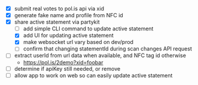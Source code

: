 - [x] submit real votes to pol.is api via xid
- [x] generate fake name and profile from NFC id
- [x] share active statement via partykit
  - [ ] add simple CLI command to update active statement
  - [x] add UI for updating active statement
  - [x] make websocket url vary based on dev/prod
  - [ ] confirm that changing statementId during scan changes API request
- [ ] extract userId from url data when available, and NFC tag id otherwise
  - https://pol.is/2demo?xid=foobar
- [ ] determine if apiKey still needed, or remove
- [ ] allow app to work on web so can easily update active statement
